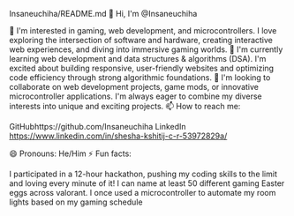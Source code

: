 Insaneuchiha/README.md
👋 Hi, I'm @Insaneuchiha

👀 I'm interested in gaming, web development, and microcontrollers. I love exploring the intersection of software and hardware, creating interactive web experiences, and diving into immersive gaming worlds. 🌱 I'm currently learning web development and data structures & algorithms (DSA). I'm excited about building responsive, user-friendly websites and optimizing code efficiency through strong algorithmic foundations. 💞️ I'm looking to collaborate on web development projects, game mods, or innovative microcontroller applications. I'm always eager to combine my diverse interests into unique and exciting projects. 📫 How to reach me:

GitHubhttps://github.com/Insaneuchiha LinkedIn https://www.linkedin.com/in/shesha-kshitij-c-r-53972829a/

😄 Pronouns: He/Him ⚡ Fun facts:

I participated in a 12-hour hackathon, pushing my coding skills to the limit and loving every minute of it! I can name at least 50 different gaming Easter eggs across valorant. I once used a microcontroller to automate my room lights based on my gaming schedule
